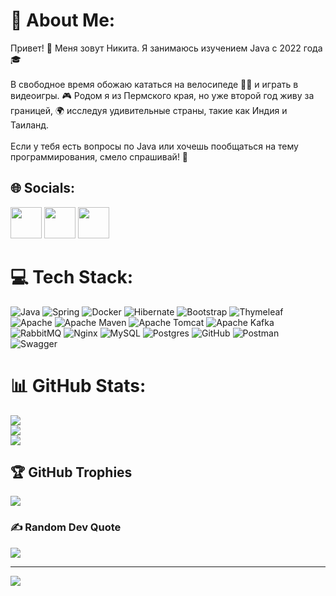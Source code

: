 # 💫 About Me:
Привет! 👋 Меня зовут Никита. Я занимаюсь изучением Java c 2022 года 🎓<br><br>В свободное время обожаю кататься на велосипеде 🚴‍♂️ и играть в видеоигры. 🎮 Родом я из Пермского края, но уже второй год живу за границей, 🌍 исследуя удивительные страны, такие как Индия и Таиланд.<br><br>Если у тебя есть вопросы по Java или хочешь пообщаться на тему программирования, смело спрашивай! 💬


## 🌐 Socials:
<a href="https://linkedin.com/in/nikita-vavilov-115bba276/"><img src="https://w7.pngwing.com/pngs/486/852/png-transparent-linkedin-original-logo-icon.png" width="50" height="50"></a>
<a href="https://t.me/VavilovNikita59"><img src="https://img.icons8.com/?size=100&id=63306&format=png&color=000000" width="50" height="50"></a>
<a href="https://leetcode.com/u/vavilovnik00/"><img src="https://cdn.iconscout.com/icon/free/png-256/free-leetcode-logo-icon-download-in-svg-png-gif-file-formats--technology-social-media-vol-4-pack-logos-icons-2944960.png?f=webp" width="50" height="50"></a>

# 💻 Tech Stack:
![Java](https://img.shields.io/badge/java-%23ED8B00.svg?style=for-the-badge&logo=openjdk&logoColor=white) ![Spring](https://img.shields.io/badge/spring-%236DB33F.svg?style=for-the-badge&logo=spring&logoColor=white) ![Docker](https://img.shields.io/badge/docker-%230db7ed.svg?style=for-the-badge&logo=docker&logoColor=white) ![Hibernate](https://img.shields.io/badge/Hibernate-59666C?style=for-the-badge&logo=Hibernate&logoColor=white) ![Bootstrap](https://img.shields.io/badge/bootstrap-%238511FA.svg?style=for-the-badge&logo=bootstrap&logoColor=white) ![Thymeleaf](https://img.shields.io/badge/Thymeleaf-%23005C0F.svg?style=for-the-badge&logo=Thymeleaf&logoColor=white) ![Apache](https://img.shields.io/badge/apache-%23D42029.svg?style=for-the-badge&logo=apache&logoColor=white) ![Apache Maven](https://img.shields.io/badge/Apache%20Maven-C71A36?style=for-the-badge&logo=Apache%20Maven&logoColor=white) ![Apache Tomcat](https://img.shields.io/badge/apache%20tomcat-%23F8DC75.svg?style=for-the-badge&logo=apache-tomcat&logoColor=black) ![Apache Kafka](https://img.shields.io/badge/Apache%20Kafka-000?style=for-the-badge&logo=apachekafka) ![RabbitMQ](https://img.shields.io/badge/rabbitmq-FF6600?style=for-the-badge&logo=rabbitmq&logoColor=white) ![Nginx](https://img.shields.io/badge/nginx-%23009639.svg?style=for-the-badge&logo=nginx&logoColor=white) ![MySQL](https://img.shields.io/badge/mysql-4479A1.svg?style=for-the-badge&logo=mysql&logoColor=white) ![Postgres](https://img.shields.io/badge/postgres-%23316192.svg?style=for-the-badge&logo=postgresql&logoColor=white) ![GitHub](https://img.shields.io/badge/github-%23121011.svg?style=for-the-badge&logo=github&logoColor=white) ![Postman](https://img.shields.io/badge/Postman-FF6C37?style=for-the-badge&logo=postman&logoColor=white) ![Swagger](https://img.shields.io/badge/-Swagger-%23Clojure?style=for-the-badge&logo=swagger&logoColor=white)
# 📊 GitHub Stats:
![](https://github-readme-stats.vercel.app/api?username=VavilovNikita&theme=buefy&hide_border=false&include_all_commits=true&count_private=true)<br/>
![](https://github-readme-streak-stats.herokuapp.com/?user=VavilovNikita&theme=buefy&hide_border=false)<br/>
![](https://github-readme-stats.vercel.app/api/top-langs/?username=VavilovNikita&theme=buefy&hide_border=false&include_all_commits=true&count_private=true&layout=compact)

## 🏆 GitHub Trophies
![](https://github-profile-trophy.vercel.app/?username=VavilovNikita&theme=radical&no-frame=false&no-bg=false&margin-w=4)

### ✍️ Random Dev Quote
![](https://quotes-github-readme.vercel.app/api?type=horizontal&theme=light)

---
[![](https://visitcount.itsvg.in/api?id=VavilovNikita&icon=0&color=13)](https://visitcount.itsvg.in)

<!-- Proudly created with GPRM ( https://gprm.itsvg.in ) -->
